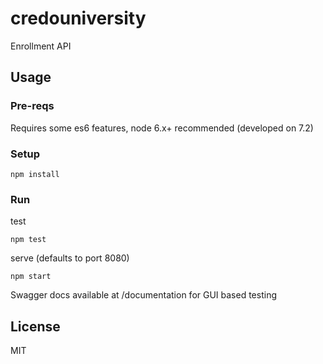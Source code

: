 # credouniversity

Enrollment API

## Usage

### Pre-reqs

Requires some es6 features, node 6.x+ recommended (developed on 7.2)

### Setup

```
npm install
```

### Run

test

```
npm test
```

serve (defaults to port 8080)

```
npm start 
```

Swagger docs available at /documentation for GUI based testing

## License

MIT
